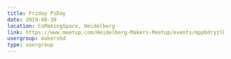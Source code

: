 ```yaml
---
title: Friday PiDay
date: 2019-08-30
location: CoMakingSpace, Heidelberg
link: https://www.meetup.com/Heidelberg-Makers-Meetup/events/mppbdryzlbnc/
usergroup: makershd
type: usergroup
---
```

